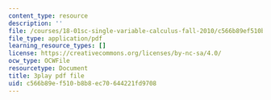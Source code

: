 ```yaml
---
content_type: resource
description: ''
file: /courses/18-01sc-single-variable-calculus-fall-2010/c566b89ef510b8b8ec70644221fd9708_1RLctDS2hUQ.pdf
file_type: application/pdf
learning_resource_types: []
license: https://creativecommons.org/licenses/by-nc-sa/4.0/
ocw_type: OCWFile
resourcetype: Document
title: 3play pdf file
uid: c566b89e-f510-b8b8-ec70-644221fd9708
---
```

